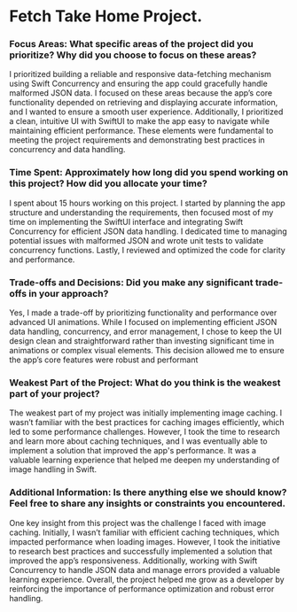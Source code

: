 # Fetch Take Home Project.





### Focus Areas: What specific areas of the project did you prioritize? Why did you choose to focus on these areas?

I prioritized building a reliable and responsive data-fetching mechanism using Swift Concurrency and ensuring the app could gracefully handle malformed JSON data. I focused on these areas because the app’s core functionality depended on retrieving and displaying accurate information, and I wanted to ensure a smooth user experience. Additionally, I prioritized a clean, intuitive UI with SwiftUI to make the app easy to navigate while maintaining efficient performance. These elements were fundamental to meeting the project requirements and demonstrating best practices in concurrency and data handling.



### Time Spent: Approximately how long did you spend working on this project? How did you allocate your time?

I spent about 15 hours working on this project. I started by planning the app structure and understanding the requirements, then focused most of my time on implementing the SwiftUI interface and integrating Swift Concurrency for efficient JSON data handling. I dedicated time to managing potential issues with malformed JSON and wrote unit tests to validate concurrency functions. Lastly, I reviewed and optimized the code for clarity and performance.



### Trade-offs and Decisions: Did you make any significant trade-offs in your approach?

Yes, I made a trade-off by prioritizing functionality and performance over advanced UI animations. While I focused on implementing efficient JSON data handling, concurrency, and error management, I chose to keep the UI design clean and straightforward rather than investing significant time in animations or complex visual elements. This decision allowed me to ensure the app’s core features were robust and performant

### Weakest Part of the Project: What do you think is the weakest part of your project?

The weakest part of my project was initially implementing image caching. I wasn’t familiar with the best practices for caching images efficiently, which led to some performance challenges. However, I took the time to research and learn more about caching techniques, and I was eventually able to implement a solution that improved the app's performance. It was a valuable learning experience that helped me deepen my understanding of image handling in Swift.



### Additional Information: Is there anything else we should know? Feel free to share any insights or constraints you encountered.

One key insight from this project was the challenge I faced with image caching. Initially, I wasn’t familiar with efficient caching techniques, which impacted performance when loading images. However, I took the initiative to research best practices and successfully implemented a solution that improved the app’s responsiveness. Additionally, working with Swift Concurrency to handle JSON data and manage errors provided a valuable learning experience. Overall, the project helped me grow as a developer by reinforcing the importance of performance optimization and robust error handling.


